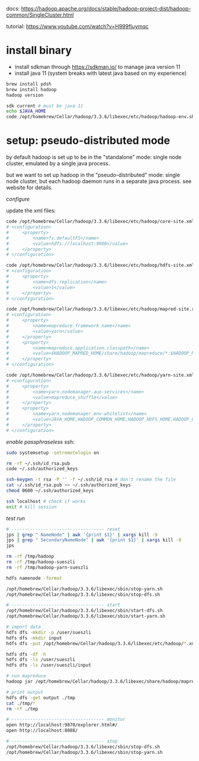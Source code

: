 docs: https://hadoop.apache.org/docs/stable/hadoop-project-dist/hadoop-common/SingleCluster.html

tutorial: https://www.youtube.com/watch?v=H999fIuymqc

# install binary

- install sdkman through https://sdkman.io/ to manage java version 11
- install java 11 (system breaks with latest java based on my experience)

```bash
brew install pdsh
brew install hadoop
hadoop version

sdk current # must be java 11
echo $JAVA_HOME
code /opt/homebrew/Cellar/hadoop/3.3.6/libexec/etc/hadoop/hadoop-env.sh # add JAVA_HOME to `export JAVA_HOME=` line
```

# setup: pseudo-distributed mode

by default hadoop is set up to be in the "standalone" mode: single node cluster, emulated by a single java process.

but we want to set up hadoop in the "pseudo-distributed" mode: single node cluster, but each hadoop daemon runs in a separate java process. see website for details.

_configure_

update the xml files:

```bash
code /opt/homebrew/Cellar/hadoop/3.3.6/libexec/etc/hadoop/core-site.xml
# <configuration>
#     <property>
#         <name>fs.defaultFS</name>
#         <value>hdfs://localhost:9000</value>
#     </property>
# </configuration>

code /opt/homebrew/Cellar/hadoop/3.3.6/libexec/etc/hadoop/hdfs-site.xml
# <configuration>
#     <property>
#         <name>dfs.replication</name>
#         <value>1</value>
#     </property>
# </configuration>

code /opt/homebrew/Cellar/hadoop/3.3.6/libexec/etc/hadoop/mapred-site.xml
# <configuration>
#     <property>
#         <name>mapreduce.framework.name</name>
#         <value>yarn</value>
#     </property>
#     <property>
#         <name>mapreduce.application.classpath</name>
#         <value>$HADOOP_MAPRED_HOME/share/hadoop/mapreduce/*:$HADOOP_MAPRED_HOME/share/hadoop/mapreduce/lib/*</value>
#     </property>
# </configuration>

code /opt/homebrew/Cellar/hadoop/3.3.6/libexec/etc/hadoop/yarn-site.xml
# <configuration>
#     <property>
#         <name>yarn.nodemanager.aux-services</name>
#         <value>mapreduce_shuffle</value>
#     </property>
#     <property>
#         <name>yarn.nodemanager.env-whitelist</name>
#         <value>JAVA_HOME,HADOOP_COMMON_HOME,HADOOP_HDFS_HOME,HADOOP_CONF_DIR,CLASSPATH_PREPEND_DISTCACHE,HADOOP_YARN_HOME,HADOOP_HOME,PATH,LANG,TZ,HADOOP_MAPRED_HOME</value>
#     </property>
# </configuration>
```

_enable passphraseless ssh:_

```bash
sudo systemsetup -setremotelogin on

rm -rf ~/.ssh/id_rsa.pub
code ~/.ssh/authorized_keys

ssh-keygen -t rsa -P '' -f ~/.ssh/id_rsa # don't rename the file
cat ~/.ssh/id_rsa.pub >> ~/.ssh/authorized_keys
chmod 0600 ~/.ssh/authorized_keys

ssh localhost # check if works
exit # kill session
```

_test run_

```bash
# ----------------------------------- reset
jps | grep " NameNode" | awk '{print $1}' | xargs kill -9
jps | grep " SecondaryNameNode" | awk '{print $1}' | xargs kill -9
jps

rm -rf /tmp/hadoop
rm -rf /tmp/hadoop-sueszli
rm -rf /tmp/hadoop-yarn-sueszli

hdfs namenode -format

/opt/homebrew/Cellar/hadoop/3.3.6/libexec/sbin/stop-yarn.sh
/opt/homebrew/Cellar/hadoop/3.3.6/libexec/sbin/stop-dfs.sh

# ----------------------------------- start
/opt/homebrew/Cellar/hadoop/3.3.6/libexec/sbin/start-dfs.sh
/opt/homebrew/Cellar/hadoop/3.3.6/libexec/sbin/start-yarn.sh

# import data
hdfs dfs -mkdir -p /user/sueszli
hdfs dfs -mkdir input
hdfs dfs -put /opt/homebrew/Cellar/hadoop/3.3.6/libexec/etc/hadoop/*.xml input

hdfs dfs -df -h
hdfs dfs -ls /user/sueszli
hdfs dfs -ls /user/sueszli/input

# run mapreduce
hadoop jar /opt/homebrew/Cellar/hadoop/3.3.6/libexec/share/hadoop/mapreduce/hadoop-mapreduce-examples-3.3.6.jar grep input output 'dfs[a-z.]+'

# print output
hdfs dfs -get output ./tmp
cat ./tmp/*
rm -rf ./tmp

# ----------------------------------- monitor
open http://localhost:9870/explorer.html#/
open http://localhost:8088/

# ----------------------------------- stop
/opt/homebrew/Cellar/hadoop/3.3.6/libexec/sbin/stop-dfs.sh
/opt/homebrew/Cellar/hadoop/3.3.6/libexec/sbin/stop-yarn.sh
```
